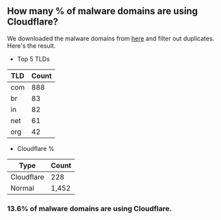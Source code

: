 ## How many % of malware domains are using Cloudflare?


We downloaded the malware domains from [here](https://urlhaus.abuse.ch) and filter out duplicates.
Here's the result.


[//]: # (start replacement)


- Top 5 TLDs

| TLD | Count |
| --- | --- |
| com | 888 |
| br | 83 |
| in | 82 |
| net | 61 |
| org | 42 |


- Cloudflare %

| Type | Count |
| --- | --- |
| Cloudflare | 228 |
| Normal | 1,452 |


### 13.6% of malware domains are using Cloudflare.